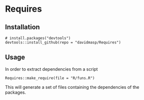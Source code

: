 # Requires


## Installation

```
# install.packages("devtools")
devtools::install_github(repo = "davidmasp/Requires")
```


## Usage

In order to extract dependencies from a script

```
Requires::make_require(file = "R/funs.R")
```

This will generate a set of files containing the dependencies of the packages.

